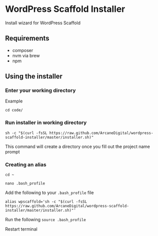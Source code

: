 # WordPress Scaffold Installer
Install wizard for WordPress Scaffold

## Requirements
- composer
- nvm via brew
- npm

## Using the installer

### Enter your working directory

Example
```
cd code/
```

### Run installer in working directory

```
sh -c "$(curl -fsSL https://raw.github.com/ArcaneDigital/wordpress-scaffold-installer/master/installer.sh)"
```

This command will create a directory once you fill out the project name prompt

### Creating an alias

`cd ~`

`nano .bash_profile`

Add the following to your `.bash_profile` file
```
alias wpscaffold='sh -c "$(curl -fsSL https://raw.github.com/ArcaneDigital/wordpress-scaffold-installer/master/installer.sh)"'
```

Run the following
`source .bash_profile`

Restart terminal 
